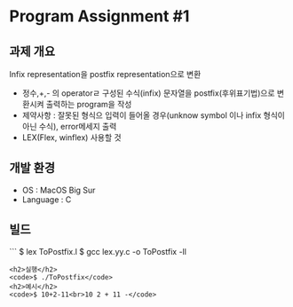 # Program Assignment #1
## 과제 개요
Infix representation을 postfix representation으로 변환
<ul>
   <li>정수,+,- 의 operatorㄹ 구성된 수식(infix) 문자열을 postfix(후위표기법)으로 변환시켜 출력하는 program을 작성</li>
  <li>제약사항 : 잘못된 형식으 입력이 들어올 경우(unknow symbol 이나 infix 형식이 아닌 수식), error메세지 출력</li>
  <li>LEX(Flex, winflex) 사용할 것</li>
</ul>
<h2>개발 환경</h2>
<ul>
  <li>OS : MacOS Big Sur</li>
  <li>Language : C</li>
</ul>
<h2>빌드</h2>
```
$ lex ToPostfix.l
$ gcc lex.yy.c -o ToPostfix -ll

```
<h2>실행</h2>
<code>$ ./ToPostfix</code>
<h2>예시</h2>
<code>$ 10+2-11<br>10 2 + 11 -</code>

